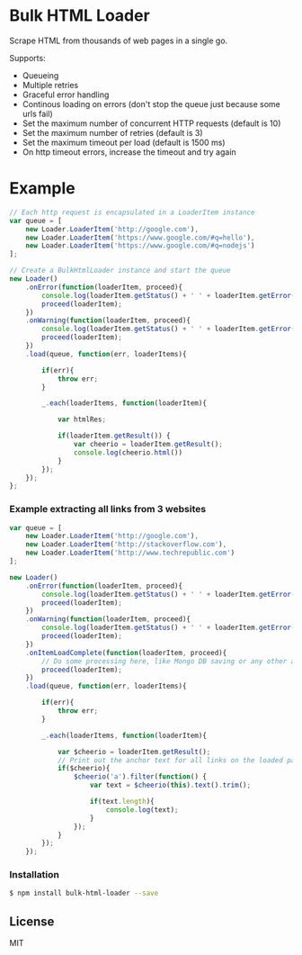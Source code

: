 # Bulk HTML Loader

Scrape HTML from thousands of web pages in a single go.

Supports:

  - Queueing
  - Multiple retries
  - Graceful error handling
  - Continous loading on errors (don't stop the queue just because some urls fail) 
  - Set the maximum number of concurrent HTTP requests (default is 10)
  - Set the maximum number of retries (default is 3)
  - Set the maximum timeout per load (default is 1500 ms)
  - On http timeout errors, increase the timeout and try again
  
# Example

```js
// Each http request is encapsulated in a LoaderItem instance
var queue = [
    new Loader.LoaderItem('http://google.com'),
    new Loader.LoaderItem('https://www.google.com/#q=hello'),
    new Loader.LoaderItem('https://www.google.com/#q=nodejs')
];

// Create a BulkHtmlLoader instance and start the queue
new Loader()
    .onError(function(loaderItem, proceed){
        console.log(loaderItem.getStatus() + ' ' + loaderItem.getError().code + ' ' + loaderItem.getError().errno + ' ' + loaderItem.getUrl());
        proceed(loaderItem);
    })
    .onWarning(function(loaderItem, proceed){
        console.log(loaderItem.getStatus() + ' ' + loaderItem.getError().code + ' ' + loaderItem.getError().errno + ' ' + loaderItem.getUrl());
        proceed(loaderItem);
    })
    .load(queue, function(err, loaderItems){

        if(err){
            throw err;
        }

        _.each(loaderItems, function(loaderItem){

            var htmlRes;

            if(loaderItem.getResult()) {
                var cheerio = loaderItem.getResult();
                console.log(cheerio.html())
            }
        });
    });
};
```
### Example extracting all links from 3 websites

```js
var queue = [
    new Loader.LoaderItem('http://google.com'),
    new Loader.LoaderItem('http://stackoverflow.com'),
    new Loader.LoaderItem('http://www.techrepublic.com')
];

new Loader()
    .onError(function(loaderItem, proceed){
        console.log(loaderItem.getStatus() + ' ' + loaderItem.getError().code + ' ' + loaderItem.getError().errno + ' ' + loaderItem.getUrl());
        proceed(loaderItem);
    })
    .onWarning(function(loaderItem, proceed){
        console.log(loaderItem.getStatus() + ' ' + loaderItem.getError().code + ' ' + loaderItem.getError().errno + ' ' + loaderItem.getUrl());
        proceed(loaderItem);
    })
    .onItemLoadComplete(function(loaderItem, proceed){
        // Do some processing here, like Mongo DB saving or any other async task
        proceed(loaderItem);
    })
    .load(queue, function(err, loaderItems){

        if(err){
            throw err;
        }

        _.each(loaderItems, function(loaderItem){

            var $cheerio = loaderItem.getResult();
            // Print out the anchor text for all links on the loaded page
            if($cheerio){
                $cheerio('a').filter(function() {
                    var text = $cheerio(this).text().trim();

                    if(text.length){
                        console.log(text);
                    }
                });
            }
        });
    });
```

### Installation

```sh
$ npm install bulk-html-loader --save
```

License
----

MIT
